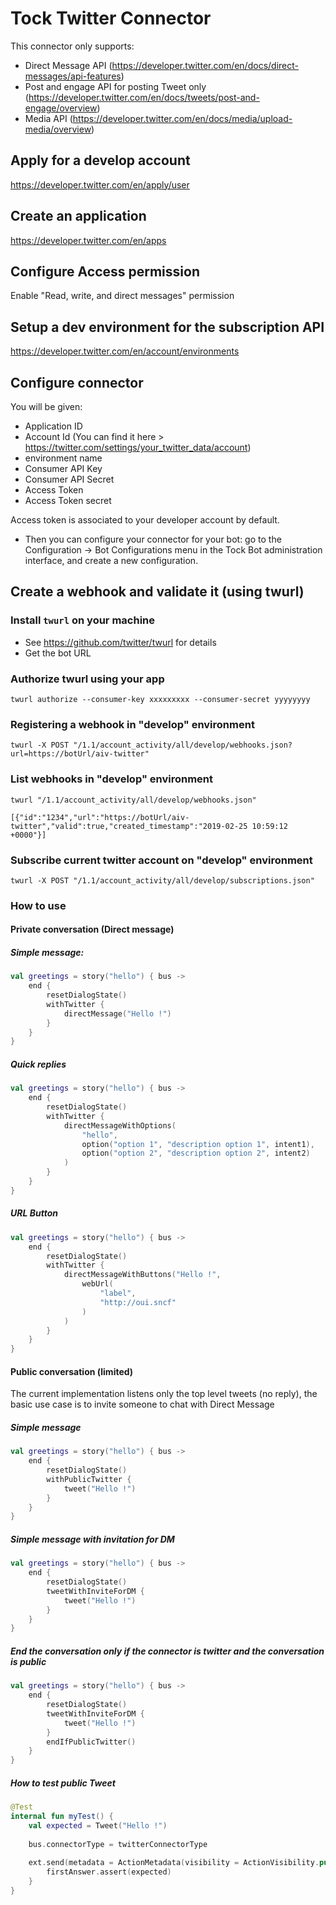 # Tock Twitter Connector

This connector only supports:

 - Direct Message API (https://developer.twitter.com/en/docs/direct-messages/api-features)
 - Post and engage API for posting Tweet only (https://developer.twitter.com/en/docs/tweets/post-and-engage/overview)
 - Media API (https://developer.twitter.com/en/docs/media/upload-media/overview)

## Apply for a develop account

https://developer.twitter.com/en/apply/user

## Create an application

https://developer.twitter.com/en/apps

## Configure Access permission

Enable "Read, write, and direct messages" permission

##  Setup a dev environment for the subscription API

https://developer.twitter.com/en/account/environments

## Configure connector

You will be given:

 - Application ID
 - Account Id (You can find it here > https://twitter.com/settings/your_twitter_data/account)
 - environment name
 - Consumer API Key
 - Consumer API Secret
 - Access Token
 - Access Token secret
 

Access token is associated to your developer account by default.

* Then you can configure your connector for your bot: go to the Configuration -> Bot Configurations menu in the Tock Bot administration interface, and create a new configuration.

## Create a webhook and validate it (using twurl)

### Install `twurl` on your machine
* See https://github.com/twitter/twurl for details
* Get the bot URL 

### Authorize twurl using your app

    twurl authorize --consumer-key xxxxxxxxx --consumer-secret yyyyyyyy

### Registering a webhook in "develop" environment

    twurl -X POST "/1.1/account_activity/all/develop/webhooks.json?url=https://botUrl/aiv-twitter"

### List webhooks in "develop" environment

    twurl "/1.1/account_activity/all/develop/webhooks.json"

    [{"id":"1234","url":"https://botUrl/aiv-twitter","valid":true,"created_timestamp":"2019-02-25 10:59:12 +0000"}]


### Subscribe current twitter account on "develop" environment

    twurl -X POST "/1.1/account_activity/all/develop/subscriptions.json"

### How to use
#### Private conversation (Direct message)
##### Simple message:

```kotlin
val greetings = story("hello") { bus ->
    end {
        resetDialogState()
        withTwitter {
            directMessage("Hello !")
        }
    }
}
```

##### Quick replies
```kotlin
val greetings = story("hello") { bus ->
    end {
        resetDialogState()
        withTwitter {
            directMessageWithOptions(
                "hello",
                option("option 1", "description option 1", intent1),
                option("option 2", "description option 2", intent2)
            )
        }
    }
}
```

##### URL Button
```kotlin
val greetings = story("hello") { bus ->
    end {
        resetDialogState()
        withTwitter {
            directMessageWithButtons("Hello !",
                webUrl(
                    "label",
                    "http://oui.sncf"
                )
            )
        }
    }
}
```

#### Public conversation (limited)
The current implementation listens only the top level tweets (no reply), the basic use case is to invite someone to chat with Direct Message

##### Simple message
```kotlin
val greetings = story("hello") { bus ->
    end {
        resetDialogState()
        withPublicTwitter {
            tweet("Hello !")
        }
    }
}
```

##### Simple message with invitation for DM
```kotlin
val greetings = story("hello") { bus ->
    end {
        resetDialogState()
        tweetWithInviteForDM {
            tweet("Hello !")
        }
    }
}
```

##### End the conversation only if the connector is twitter and the conversation is public
```kotlin
val greetings = story("hello") { bus ->
    end {
        resetDialogState()
        tweetWithInviteForDM {
            tweet("Hello !")
        }
        endIfPublicTwitter()
    }
}
```

##### How to test public Tweet
```kotlin
@Test
internal fun myTest() {
    val expected = Tweet("Hello !")
    
    bus.connectorType = twitterConnectorType
    
    ext.send(metadata = ActionMetadata(visibility = ActionVisibility.public)) {
        firstAnswer.assert(expected)
    }
}
```